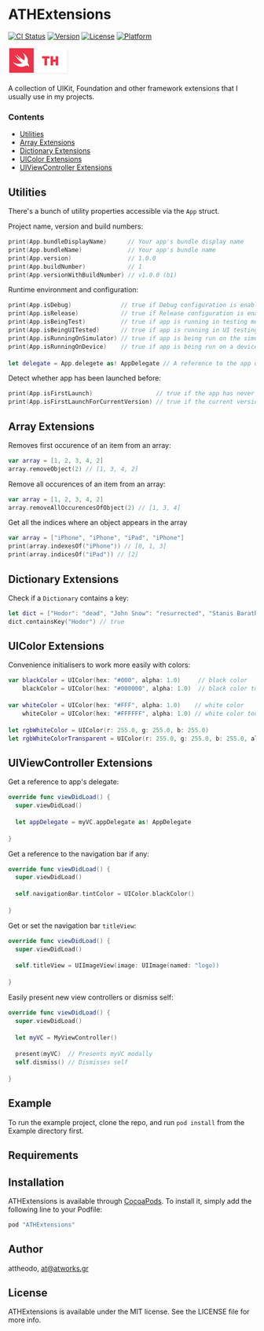 # ATHExtensions

[![CI Status](http://img.shields.io/travis/attheodo/ATHExtensions.svg?style=flat)](https://travis-ci.org/attheodo/ATHExtensions)
[![Version](https://img.shields.io/cocoapods/v/ATHExtensions.svg?style=flat)](http://cocoapods.org/pods/ATHExtensions)
[![License](https://img.shields.io/cocoapods/l/ATHExtensions.svg?style=flat)](http://cocoapods.org/pods/ATHExtensions)
[![Platform](https://img.shields.io/cocoapods/p/ATHExtensions.svg?style=flat)](http://cocoapods.org/pods/ATHExtensions)

[![Logo](misc/logo.png  "ATHExtensions")](/)

A collection of UIKit, Foundation and other framework extensions that I usually use in my projects. 

### Contents

- [Utilities](#utilities)
- [Array Extensions](#array-extensions)
- [Dictionary Extensions](#dictionary-extensions)
- [UIColor Extensions](#uicolor-extensions)
- [UIViewController Extensions](#uiviewcontroller-extensions)

## Utilities
There's a bunch of utility properties accessible via the `App` struct.

Project name, version and build numbers:
```swift
print(App.bundleDisplayName)      // Your app's bundle display name
print(App.bundleName)             // Your app's bundle name
print(App.version)                // 1.0.0
print(App.buildNumber)            // 1
print(App.versionWithBuildNumber) // v1.0.0 (b1)
```

Runtime environment and configuration:
```swift
print(App.isDebug)              // true if Debug configuration is enabled
print(App.isRelease)            // true if Release configuration is enabled
print(App.isBeingTest)          // true if app is running in testing mode
print(App.isBeingUITested)      // true if app is running in UI testing mode
print(App.isRunningOnSimulator) // true if app is being run on the simulator
print(App.isRunningOnDevice)    // true if app is being run on a device

let delegate = App.delegete as! AppDelegate // A reference to the app delegate
```

Detect whether app has been launched before:
```swift
print(App.isFirstLaunch)                  // true if the app has never ran before on that device
print(App.isFirstLaunchForCurrentVersion) // true if the current version of the app has never run before
```
## Array Extensions

Removes first occurence of an item from an array:
```swift
var array = [1, 2, 3, 4, 2]
array.removeObject(2) // [1, 3, 4, 2]
```

Remove all occurences of an item from an array:
```swift
var array = [1, 2, 3, 4, 2]
array.removeAllOccurencesOfObject(2) // [1, 3, 4]
```

Get all the indices where an object appears in the array
```swift
var array = ["iPhone", "iPhone", "iPad", "iPhone"]
print(array.indexesOf("iPhone")) // [0, 1, 3]
print(array.indicesOf("iPad")) // [2]
```

## Dictionary Extensions

Check if a `Dictionary` contains a key:

```swift
let dict = ["Hodor": "dead", "John Snow": "resurrected", "Stanis Baratheon": "dead"]
dict.containsKey("Hodor") // true
```

## UIColor Extensions

Convenience initialisers to work more easily with colors:

```swift
var blackColor = UIColor(hex: "#000", alpha: 1.0)     // black color
    blackColor = UIColor(hex: "#000000", alpha: 1.0)  // black color too

var whiteColor = UIColor(hex: "#FFF", alpha: 1.0)    // white color
    whiteColor = UIColor(hex: "#FFFFFF", alpha: 1.0) // white color too
    
let rgbWhiteColor = UIColor(r: 255.0, g: 255.0, b: 255.0)                        // white color using RGB values from 0 to 255
let rgbWhiteColorTransparent = UIColor(r: 255.0, g: 255.0, b: 255.0, alpha: 0.5) // alpha supported too
```

## UIViewController Extensions

Get a reference to app's delegate:

```swift
override func viewDidLoad() {
  super.viewDidLoad()
  
  let appDelegate = myVC.appDelegate as! AppDelegate

}
```
Get a reference to the navigation bar if any:

```swift
override func viewDidLoad() {
  super.viewDidLoad()
  
  self.navigationBar.tintColor = UIColor.blackColor()

}
```

Get or set the navigation bar `titleView`:

```swift
override func viewDidLoad() {
  super.viewDidLoad()
  
  self.titleView = UIImageView(image: UIImage(named: "logo))

}
```

Easily present new view controllers or dismiss self:

```swift
override func viewDidLoad() {
  super.viewDidLoad()
  
  let myVC = MyViewController()
  
  present(myVC)  // Presents myVC modally
  self.dismiss() // Dismisses self
  
}
```

## Example

To run the example project, clone the repo, and run `pod install` from the Example directory first.

## Requirements

## Installation

ATHExtensions is available through [CocoaPods](http://cocoapods.org). To install
it, simply add the following line to your Podfile:

```ruby
pod "ATHExtensions"
```

## Author

attheodo, at@atworks.gr

## License

ATHExtensions is available under the MIT license. See the LICENSE file for more info.
